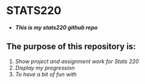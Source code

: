 # STATS220

* ***This is my stats220 github repo***

## **The purpose of this repository is:**
1. *Show project and assignment work for Stats 220*
2. *Display my progression*
3. *To have a bit of fun with*


